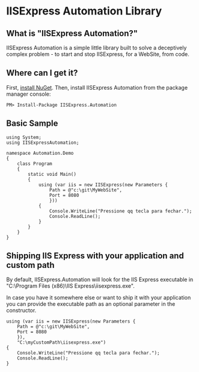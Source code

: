 ﻿IISExpress Automation Library
================================

What is "IISExpress Automation?"
--------------------------------
IISExpress Automation is a simple little library built to solve a deceptively complex problem - to start and stop IISExpress, for a WebSite, from code.


Where can I get it?
--------------------------------
First, [install NuGet](http://docs.nuget.org/docs/start-here/installing-nuget). Then, install IISExpress Automation from the package manager console:

    PM> Install-Package IISExpress.Automation

Basic Sample
--------------------------------

    using System;
    using IISExpressAutomation;

    namespace Automation.Demo
    {
        class Program
        {
            static void Main()
            {
                using (var iis = new IISExpress(new Parameters {
                    Path = @"c:\git\MyWebSite",
                    Port = 8080
                    }))
                {
                    Console.WriteLine("Pressione qq tecla para fechar.");
                    Console.ReadLine();
                }
            }
        }
    }
	
Shipping IIS Express with your application and custom path
----------------------------------------------------------
	
By default, IISExpress.Automation will look for the IIS Express executable in "C:\Program Files (x86)\IIS Express\iisexpress.exe".

In case you have it somewhere else or want to ship it with your application you can provide the executable path as an optional parameter in the constructor.

	using (var iis = new IISExpress(new Parameters {
		Path = @"c:\git\MyWebSite",
		Port = 8080
		}),
		"C:\myCustomPath\iisexpress.exe")
	{
		Console.WriteLine("Pressione qq tecla para fechar.");
		Console.ReadLine();
	}